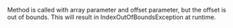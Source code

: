 Method is called with array parameter and offset parameter, but the offset is out of bounds. This will result in IndexOutOfBoundsException at runtime.